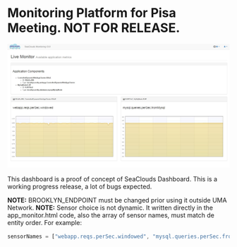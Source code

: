 # Monitoring Platform for Pisa Meeting. NOT FOR RELEASE.

![](dashboard-capture.jpg)

This dashboard is a proof of concept of SeaClouds Dashboard. 
This is a working progress release, a lot of bugs expected.


**NOTE:** BROOKLYN_ENDPOINT must be changed prior using it outside UMA Network.
**NOTE:** Sensor choice is not dynamic. It written directly in the app_monitor.html code,
also the array of sensor names, must match de entity order. For example:

```javascript
sensorNames = ["webapp.reqs.perSec.windowed", "mysql.queries.perSec.fromMysql"];
```